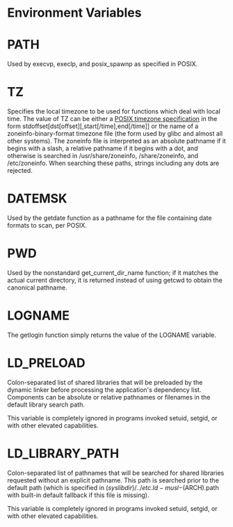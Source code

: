 # Environment Variables

# PATH

Used by execvp, execlp, and posix_spawnp as specified in POSIX.

# TZ

Specifies the local timezone to be used for functions which deal with local
time. The value of TZ can be either a [POSIX timezone specification] in the form
stdoffset[dst[offset][,start[/time],end[/time]] or the name of a
zoneinfo-binary-format timezone file (the form used by glibc and almost all
other systems). The zoneinfo file is interpreted as an absolute pathname if it
begins with a slash, a relative pathname if it begins with a dot, and otherwise
is searched in /usr/share/zoneinfo, /share/zoneinfo, and /etc/zoneinfo. When
searching these paths, strings including any dots are rejected.

[POSIX timezone specification]: http://pubs.opengroup.org/onlinepubs/9699919799/basedefs/V1_chap08.html#tag_08_03

# DATEMSK

Used by the getdate function as a pathname for the file containing date formats
to scan, per POSIX.

# PWD

Used by the nonstandard get_current_dir_name function; if it matches the actual
current directory, it is returned instead of using getcwd to obtain the
canonical pathname.

# LOGNAME

The getlogin function simply returns the value of the LOGNAME variable.

# LD_PRELOAD

Colon-separated list of shared libraries that will be preloaded by the dynamic
linker before processing the application's dependency list. Components can be
absolute or relative pathnames or filenames in the default library search path.

This variable is completely ignored in programs invoked setuid, setgid, or with
other elevated capabilities.

# LD\_LIBRARY_PATH

Colon-separated list of pathnames that will be searched for shared libraries
requested without an explicit pathname. This path is searched prior to the
default path (which is specified in $(syslibdir)/../etc.ld-musl-$(ARCH).path
with built-in default fallback if this file is missing).

This variable is completely ignored in programs invoked setuid, setgid, or with
other elevated capabilities.


